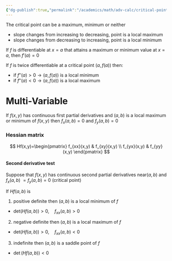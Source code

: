 ```yaml
---
{"dg-publish":true,"permalink":"/academics/math/adv-calc/critical-points/","created":"2024-11-01T12:51:02.143-04:00","updated":"2025-07-08T11:02:45.866-04:00"}
---
```


The critical point can be a maximum, minimum or neither
- slope changes from increasing to decreasing, point is a local maximum
- slope changes from decreasing to increasing, point is a local minimum

If $f$ is differentiable at $x=a$ that attains a maximum or minimum value at $x=a$, then $f'(a)=0$

If $f$ is twice differentiable at a critical point $(a,f(a))$ then:
- if $f''(a)>0\to(a,f(a))$ is a local minimum
- if $f''(a)<0\to (a,f(a))$ is a local maximum

# Multi-Variable

If $f(x,y)$ has continuous first partial derivatives and $(a,b)$ is a local maximum or minimum of $f(x,y)$ then $f_x(a,b)=0$ and $f_y(a,b)=0$

### Hessian matrix

$$
Hf(x,y)=\begin{pmatrix}
f_{xx}(x,y) & f_{xy}(x,y) \\
f_{yx}(x,y) & f_{yy}(x,y)
\end{pmatrix}
$$
#### Second derivative test
Suppose that $f(x,y)$ has continuous second partial derivatives near$(a,b)$ and  $f_{x}(a,b)$ $=f_{y}(a,b)=0$ (critical point)

If $Hf(a,b)$ is
1. positive definite then $(a,b)$ is a local minimum of $f$
- det$(Hf(a,b))>0,\quad f_{xx}(a,b)>0$
2. negative definite then $(a,b)$  is a local maximum of $f$
- det($Hf(a,b))>0,\quad f_{xx}(a,b)<0$
3. indefinite then $(a,b)$ is a saddle point of $f$
- $\det(Hf(a,b))<0$


